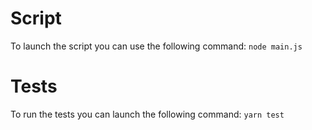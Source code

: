 Script
=======
To launch the script you can use the following command:
``node main.js``

Tests
=======
To run the tests you can launch the following command:
``yarn test``
